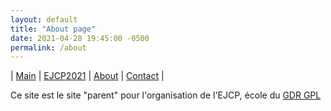 ```yaml
---
layout: default
title: "About page"
date: 2021-04-28 19:45:00 -0500
permalink: /about
---
```



| [Main](./index) | [EJCP2021](./ejcp2021) | [About](./about) | [Contact](./contact) |


Ce site est le site "parent" pour l'organisation de l'EJCP, école du
[GDR GPL](https://gdr-gpl.cnrs.fr/)


